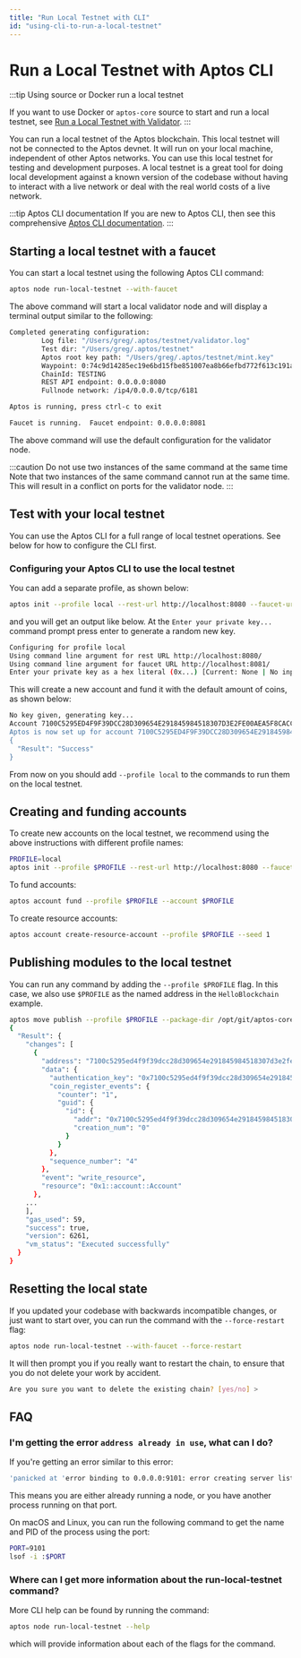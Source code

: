 ```yaml
---
title: "Run Local Testnet with CLI"
id: "using-cli-to-run-a-local-testnet"
---
```


# Run a Local Testnet with Aptos CLI

:::tip Using source or Docker run a local testnet

If you want to use Docker or `aptos-core` source to start and run a local testnet, see [Run a Local Testnet with Validator](./run-a-local-testnet).
:::

You can run a local testnet of the Aptos blockchain. This local testnet will not be connected to the Aptos devnet. It will run on your local machine, independent of other Aptos networks. You can use this local testnet for testing and development purposes. A local testnet is a great tool for doing local development against a known version of the codebase without having to interact with a live network or deal with the real world costs of a live network.

:::tip Aptos CLI documentation
If you are new to Aptos CLI, then see this comprehensive [Aptos CLI documentation](/cli-tools/aptos-cli-tool/use-aptos-cli.md).
:::

## Starting a local testnet with a faucet

You can start a local testnet using the following Aptos CLI command:

```bash
aptos node run-local-testnet --with-faucet
```

The above command will start a local validator node and will display a terminal output similar to the following:

```bash
Completed generating configuration:
        Log file: "/Users/greg/.aptos/testnet/validator.log"
        Test dir: "/Users/greg/.aptos/testnet"
        Aptos root key path: "/Users/greg/.aptos/testnet/mint.key"
        Waypoint: 0:74c9d14285ec19e6bd15fbe851007ea8b66efbd772f613c191aa78721cadac25
        ChainId: TESTING
        REST API endpoint: 0.0.0.0:8080
        Fullnode network: /ip4/0.0.0.0/tcp/6181

Aptos is running, press ctrl-c to exit

Faucet is running.  Faucet endpoint: 0.0.0.0:8081
```

The above command will use the default configuration for the validator node.

:::caution Do not use two instances of the same command at the same time
Note that two instances of the same command cannot run at the same time. This will result in a conflict on ports for the validator node.
:::

## Test with your local testnet

You can use the Aptos CLI for a full range of local testnet operations. See below for how to configure the CLI first.

### Configuring your Aptos CLI to use the local testnet

You can add a separate profile, as shown below:

```bash
aptos init --profile local --rest-url http://localhost:8080 --faucet-url http://localhost:8081
```

and you will get an output like below. At the `Enter your private key...` command prompt press enter to generate a random new key.

```bash
Configuring for profile local
Using command line argument for rest URL http://localhost:8080/
Using command line argument for faucet URL http://localhost:8081/
Enter your private key as a hex literal (0x...) [Current: None | No input: Generate new key (or keep one if present)]
```

This will create a new account and fund it with the default amount of coins, as shown below:

```bash
No key given, generating key...
Account 7100C5295ED4F9F39DCC28D309654E291845984518307D3E2FE00AEA5F8CACC1 doesn't exist, creating it and funding it with 10000 coins
Aptos is now set up for account 7100C5295ED4F9F39DCC28D309654E291845984518307D3E2FE00AEA5F8CACC1!  Run `aptos help` for more information about commands
{
  "Result": "Success"
}
```

From now on you should add `--profile local` to the commands to run them on the local testnet.

## Creating and funding accounts

To create new accounts on the local testnet, we recommend using the above instructions with different profile names:

```bash
PROFILE=local
aptos init --profile $PROFILE --rest-url http://localhost:8080 --faucet-url http://localhost:8081
```

To fund accounts:

```bash
aptos account fund --profile $PROFILE --account $PROFILE
```

To create resource accounts:

```bash
aptos account create-resource-account --profile $PROFILE --seed 1
```

## Publishing modules to the local testnet

You can run any command by adding the `--profile $PROFILE` flag.  In this case, we also use `$PROFILE` as the named address in the `HelloBlockchain` example.

```bash
aptos move publish --profile $PROFILE --package-dir /opt/git/aptos-core/aptos-move/move-examples/hello_blockchain --named-addresses HelloBlockchain=$PROFILE
{
  "Result": {
    "changes": [
      {
        "address": "7100c5295ed4f9f39dcc28d309654e291845984518307d3e2fe00aea5f8cacc1",
        "data": {
          "authentication_key": "0x7100c5295ed4f9f39dcc28d309654e291845984518307d3e2fe00aea5f8cacc1",
          "coin_register_events": {
            "counter": "1",
            "guid": {
              "id": {
                "addr": "0x7100c5295ed4f9f39dcc28d309654e291845984518307d3e2fe00aea5f8cacc1",
                "creation_num": "0"
              }
            }
          },
          "sequence_number": "4"
        },
        "event": "write_resource",
        "resource": "0x1::account::Account"
      },
    ...
    ],
    "gas_used": 59,
    "success": true,
    "version": 6261,
    "vm_status": "Executed successfully"
  }
}
```

## Resetting the local state

If you updated your codebase with backwards incompatible changes, or just want to start over, you can run
the command with the `--force-restart` flag:

```bash
aptos node run-local-testnet --with-faucet --force-restart
```

It will then prompt you if you really want to restart the chain, to ensure that you do not delete your work by accident.

```bash
Are you sure you want to delete the existing chain? [yes/no] >
```

## FAQ

### I'm getting the error `address already in use`, what can I do?

If you're getting an error similar to this error:

```bash
'panicked at 'error binding to 0.0.0.0:9101: error creating server listener: Address already in use (os error 48)'
```

This means you are either already running a node, or you have another process running on that port.

On macOS and Linux, you can run the following command to get the name and PID of the process using the port:

```bash
PORT=9101
lsof -i :$PORT
```

### Where can I get more information about the run-local-testnet command?

More CLI help can be found by running the command:

```bash
aptos node run-local-testnet --help
```

which will provide information about each of the flags for the command.

